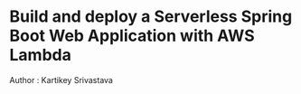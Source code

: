 # Build and deploy a Serverless Spring Boot Web Application with AWS Lambda

Author : Kartikey Srivastava

